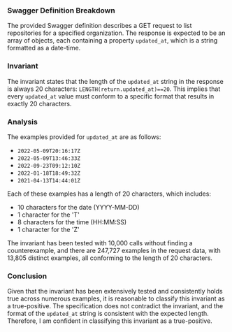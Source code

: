 ### Swagger Definition Breakdown
The provided Swagger definition describes a GET request to list repositories for a specified organization. The response is expected to be an array of objects, each containing a property `updated_at`, which is a string formatted as a date-time.

### Invariant
The invariant states that the length of the `updated_at` string in the response is always 20 characters: `LENGTH(return.updated_at)==20`. This implies that every `updated_at` value must conform to a specific format that results in exactly 20 characters.

### Analysis
The examples provided for `updated_at` are as follows:
- `2022-05-09T20:16:17Z`
- `2022-05-09T13:46:33Z`
- `2022-09-23T09:12:10Z`
- `2022-01-18T18:49:32Z`
- `2021-04-13T14:44:01Z`

Each of these examples has a length of 20 characters, which includes:
- 10 characters for the date (YYYY-MM-DD)
- 1 character for the 'T'
- 8 characters for the time (HH:MM:SS)
- 1 character for the 'Z'

The invariant has been tested with 10,000 calls without finding a counterexample, and there are 247,727 examples in the request data, with 13,805 distinct examples, all conforming to the length of 20 characters.

### Conclusion
Given that the invariant has been extensively tested and consistently holds true across numerous examples, it is reasonable to classify this invariant as a true-positive. The specification does not contradict the invariant, and the format of the `updated_at` string is consistent with the expected length. Therefore, I am confident in classifying this invariant as a true-positive.
